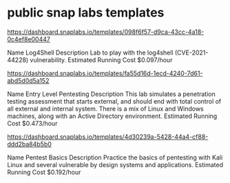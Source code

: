 # public snap labs templates

https://dashboard.snaplabs.io/templates/098f6f57-d9ca-43cc-4a18-0c4ef8e00447

Name
Log4Shell
Description
Lab to play with the log4shell (CVE-2021-44228) vulnerability.
Estimated Running Cost
$0.097/hour

https://dashboard.snaplabs.io/templates/fa55d16d-1ecd-4240-7d61-abd5d0d5a152

Name
Entry Level Pentesting
Description
This lab simulates a penetration testing assessment that starts external, and should end with total control of all external and internal system. There is a mix of Linux and Windows machines, along with an Active Directory environment.
Estimated Running Cost
$0.473/hour


https://dashboard.snaplabs.io/templates/4d30239a-5428-44a4-cf88-ddd2ba84b5b0

Name
Pentest Basics
Description
Practice the basics of pentesting with Kali Linux and several vulnerable by design systems and applications.
Estimated Running Cost
$0.192/hour
